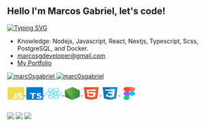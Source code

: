 ## Hello I'm Marcos Gabriel, let's code!

[![Typing SVG](https://readme-typing-svg.demolab.com?font=Fira+Code&pause=1000&color=F74994&center=false&width=435&lines=Frontend+Developer)](https://git.io/typing-svg)

- Knowledge: Nodejs, Javascript, React, Nextjs, Typescript, Scss, PostgreSQL, and Docker.
- marcosgdeveloper@gmail.com
- <a href="https://marcosgdeveloper.com.br/" target="_blank">My Portfolio</a>

<div>
  <a href="https://github.com/Marc0sGabriel" />
  <img height="180em" src="https://github-readme-stats.vercel.app/api/top-langs?username=marc0sgabriel&show_icons=true&locale=en&layout=compact&theme=radical" alt="marc0sgabriel" />
  <img height="180em" src="https://github-readme-streak-stats.herokuapp.com/?user=marc0sgabriel&theme=radical" alt="marc0sgabriel" />
</div>

<div style="display: inline_block"><br>
  <img align="center" alt="Marcos-Js" height="30" width="40" src="https://raw.githubusercontent.com/devicons/devicon/master/icons/javascript/javascript-plain.svg">
  <img align="center" alt="Marcos-Ts" height="30" width="40" src="https://raw.githubusercontent.com/devicons/devicon/master/icons/typescript/typescript-plain.svg">
  <img align="center" alt="Marcos-React" height="30" width="40" src="https://raw.githubusercontent.com/devicons/devicon/master/icons/react/react-original.svg">
  <img align="center" alt="Marcos-Nodejs" height="30" width="40" src="https://raw.githubusercontent.com/devicons/devicon/master/icons/nodejs/nodejs-original.svg">
  <img align="center" alt="Marcos-HTML" height="30" width="40" src="https://raw.githubusercontent.com/devicons/devicon/master/icons/html5/html5-original.svg">
  <img align="center" alt="Marcos-CSS" height="30" width="40" src="https://raw.githubusercontent.com/devicons/devicon/master/icons/css3/css3-original.svg">
  <img align="center" alt="Marcos-Figma" height="30" width="40" src="https://raw.githubusercontent.com/devicons/devicon/master/icons/figma/figma-original.svg">
</div>


  ## 
  
<div> 
  <a href="https://instagram.com/marcos.codes" target="_blank"><img src="https://img.shields.io/badge/-Instagram-%23E4405F?style=for-the-badge&logo=instagram&logoColor=white" target="_blank"></a>
  <a href ="mailto:marcosgdeveloper@gmail.com" target="_blank"><img src="https://img.shields.io/badge/email-brightgreen?style=for-the-badge&logo=gmail&logoColor=%2311111b&color=%2394e2d5" target="_blank"></a>
  <a href ="https://marcosgdeveloper.vercel.app/" target="_blank"><img src="https://img.shields.io/badge/portfolio-brightgreen?style=for-the-badge&logo=google%20chrome&logoColor=%2311111b&color=%23b4befe" target="_blank"></a>

</div>
